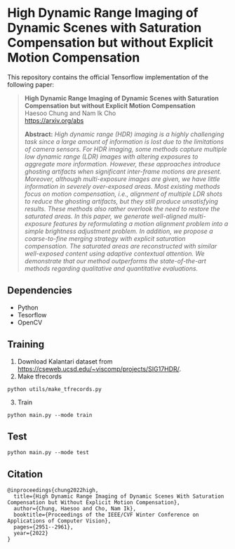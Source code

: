 # High Dynamic Range Imaging of Dynamic Scenes with Saturation Compensation but without Explicit Motion Compensation 

This repository contains the official Tensorflow implementation of the following paper:

> **High Dynamic Range Imaging of Dynamic Scenes with Saturation Compensation but without Explicit Motion Compensation**<br>
> Haesoo Chung and Nam Ik Cho<br>
> https://arxiv.org/abs
>
> **Abstract:** *High dynamic range (HDR) imaging is a highly challenging task since a large amount of information is lost due to the limitations of camera sensors. For HDR imaging, some methods capture multiple low dynamic range (LDR) images with altering exposures to aggregate more information. However, these approaches introduce ghosting artifacts when significant inter-frame motions are present. Moreover, although multi-exposure images are given, we have little information in severely over-exposed areas. Most existing methods focus on motion compensation, i.e., alignment of multiple LDR shots to reduce the ghosting artifacts, but they still produce unsatisfying results. These methods also rather overlook the need to restore the saturated areas. In this paper, we generate well-aligned multi-exposure features by reformulating a motion alignment problem into a
simple brightness adjustment problem. In addition, we propose a coarse-to-fine merging strategy with explicit saturation compensation. The saturated areas are reconstructed with similar well-exposed content using adaptive contextual attention. We demonstrate that our method outperforms the state-of-the-art methods regarding qualitative and quantitative evaluations.*

## Dependencies
* Python
* Tesorflow 
* OpenCV

## Training
1. Download Kalantari dataset from https://cseweb.ucsd.edu/~viscomp/projects/SIG17HDR/.
2. Make tfrecords
```
python utils/make_tfrecords.py
```
3. Train
```
python main.py --mode train
```
## Test
```
python main.py --mode test 
```

## Citation
```
@inproceedings{chung2022high,
  title={High Dynamic Range Imaging of Dynamic Scenes With Saturation Compensation but Without Explicit Motion Compensation},
  author={Chung, Haesoo and Cho, Nam Ik},
  booktitle={Proceedings of the IEEE/CVF Winter Conference on Applications of Computer Vision},
  pages={2951--2961},
  year={2022}
}
```

